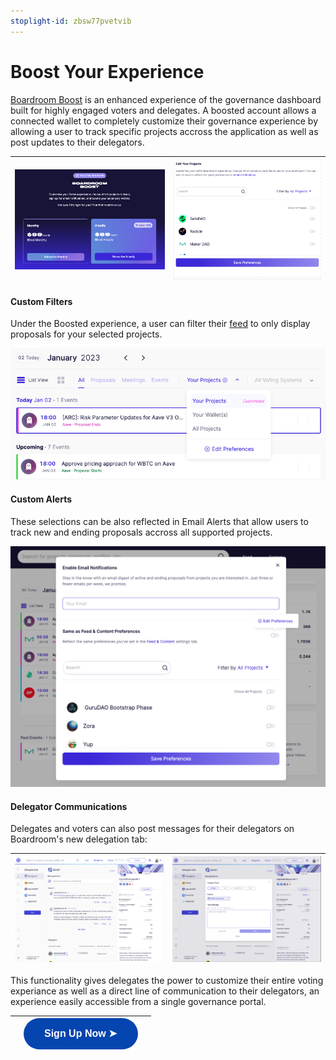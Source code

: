 ```yaml
---
stoplight-id: zbsw77pvetvib
---
```


# Boost Your Experience

[Boardroom Boost](https://boardroom.io/portal/settings/feed) is an enhanced experience of the governance dashboard built for highly engaged voters and delegates. A boosted account allows a connected wallet to completely customize their governance experience by allowing a user to track specific projects accross the application as well as post updates to their delegators.

| ![image.png](../../assets/images/image-62.png)|![image.png](../../assets/images/ftnqdHbiSm.gif)|
|    :----:   |    :----:   |

#### Custom Filters

Under the Boosted experience, a user can filter their [feed](https://boardroom.io/portal) to only display proposals for your selected projects.

![image.png](../../assets/images/image-63.png)

#### Custom Alerts

These selections can be also reflected in Email Alerts that allow users to track new and ending proposals accross all supported projects.

![image.png](../../assets/images/image-64.png)

#### Delegator Communications 

Delegates and voters can also post messages for their delegators on Boardroom's new delegation tab:

|![image.png](../../assets/images/image-66.png)|![image.png](../../assets/images/image-67.png)|
|    :----:   |    :----:   |

This functionality gives delegates the power to customize their entire voting experiance as well as a direct line of communication to their delegators, an experience easily accessible from a single governance portal. 

| |<a href="https://boardroom.io/portal/settings/feed"><button style="all:unset;font-family:Helvetica,Arial,sans-serif;display:inline-block;max-width:100%;white-space:nowrap;overflow:hidden;text-overflow:ellipsis;background-color:#0445AF;color:#FFFFFF;font-size:16px;border-radius:25px;padding:0 33px;font-weight:bold;height:50px;cursor:pointer;line-height:50px;text-align:center;margin:0;text-decoration:none;">Sign Up Now ➤</button><a/> | |
|   :----:   |    :----:   |    :----:   |  